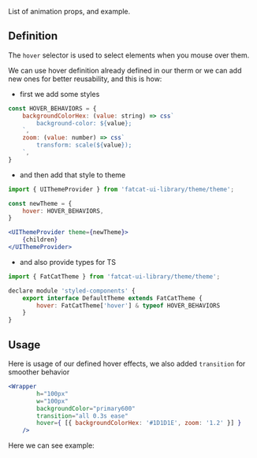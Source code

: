 List of animation props, and example.

## 	Definition

The `hover` selector is used to select elements when you mouse over them.

We can use hover definition already defined in our therm or we can add new ones for better reusability, and this is how:

- first we add some styles

```jsx
const HOVER_BEHAVIORS = {
	backgroundColorHex: (value: string) => css`
		background-color: ${value};
	`,
	zoom: (value: number) => css`
		transform: scale(${value});
	`,
}
```
- and then add that style to theme

```jsx
import { UIThemeProvider } from 'fatcat-ui-library/theme/theme';

const newTheme = {
	hover: HOVER_BEHAVIORS,
}

<UIThemeProvider theme={newTheme}>
	{children}
</UIThemeProvider>
```

- and also provide types for TS

```jsx
import { FatCatTheme } from 'fatcat-ui-library/theme/theme';

declare module 'styled-components' {
	export interface DefaultTheme extends FatCatTheme {
		hover: FatCatTheme['hover'] & typeof HOVER_BEHAVIORS
	}
}
```

## Usage 

Here is usage of our defined hover effects, we also added `transition` for smoother behavior

```jsx
<Wrapper
		h="100px"
		w="100px"
		backgroundColor="primary600"
		transition="all 0.3s ease"
		hover={ [{ backgroundColorHex: '#1D1D1E', zoom: '1.2' }] }
	/>
```

Here we can see example:
